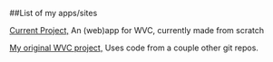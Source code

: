 ##List of my apps/sites

[Current Project,](https://cwwvc.github.io/wvcapp/) An (web)app for WVC, currently made from scratch

[My original WVC project,](https://cwwvc.github.io/wvcapp/) Uses code from a couple other git repos.
